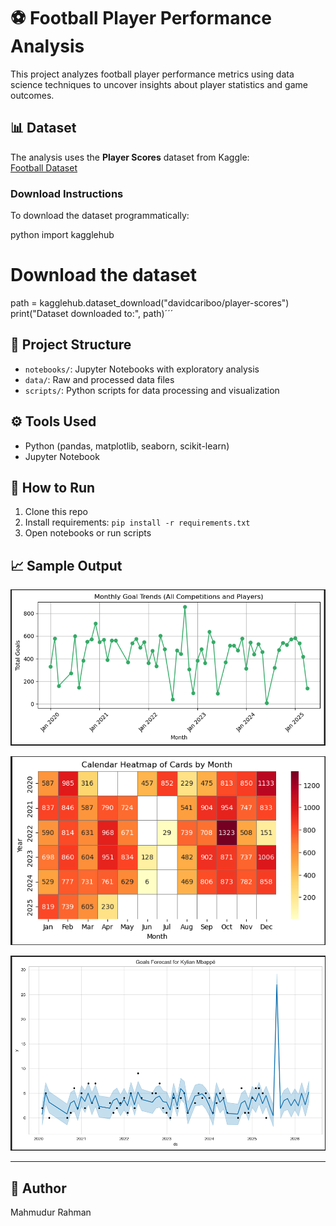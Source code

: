 # ⚽ Football Player Performance Analysis

This project analyzes football player performance metrics using data science techniques to uncover insights about player statistics and game outcomes.

## 📊 Dataset

The analysis uses the **Player Scores** dataset from Kaggle:  
[Football Dataset](https://www.kaggle.com/datasets/davidcariboo/player-scores)

### Download Instructions

To download the dataset programmatically:

python
import kagglehub

# Download the dataset
path = kagglehub.dataset_download("davidcariboo/player-scores")
print("Dataset downloaded to:", path)´´´




## 📁 Project Structure

- `notebooks/`: Jupyter Notebooks with exploratory analysis
- `data/`: Raw and processed data files
- `scripts/`: Python scripts for data processing and visualization

## ⚙️ Tools Used

- Python (pandas, matplotlib, seaborn, scikit-learn)
- Jupyter Notebook

## 🚀 How to Run

1. Clone this repo
2. Install requirements: `pip install -r requirements.txt`
3. Open notebooks or run scripts

## 📈 Sample Output

![Monthly Goal Trends](images/plot1.png)

![Calendar Heatmap of Cards by Month](images/plot2.png)

![Goals Forecast for Kylian Mbappe](images/plot3.png)



---

## 👤 Author

Mahmudur Rahman
